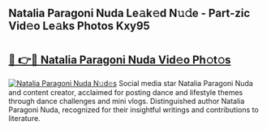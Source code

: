 ## Natalia Paragoni Nuda Le𝚊k𝚎d N𝚞𝚍e - Part-zic Vid𝚎o Le𝚊ks Photos Kxy95

# <h2><a href="http://fbe8j41.evod.top/?m=Natalia+Paragoni+Nuda">🔗 👉🔴 Natalia Paragoni Nuda Vid𝚎o Ph𝚘t𝚘s</a></h2>

[![Natalia Paragoni Nuda N𝚞d𝚎s](https://i.imgur.com/8V9OHl7.gif)](http://fbe8j41.evod.top/?m=Natalia+Paragoni+Nuda)
Social media star Natalia Paragoni Nuda and content creator, acclaimed for posting dance and lifestyle themes through dance challenges and mini vlogs. Distinguished author Natalia Paragoni Nuda, recognized for their insightful writings and contributions to literature. 

